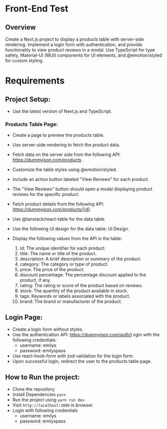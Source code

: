 # Front-End Test
## Overview
Create a Next.js project  to  display a products  table with server-side rendering.  Implement  a
login form  with authentication,  and provide  functionality to  view product  reviews in a modal.
Use TypeScript  for  type safety, Material-UI  (MUI) components  for UI elements, and
@emotion/styled  for  custom styling.

# Requirements

## Project Setup:
- Use the latest version  of Next.js and TypeScript.
### Products Table Page:
- Create a page to  preview the  products  table.
- Use server-side rendering  to fetch the product  data.
- Fetch data on  the server side from  the  following API:  https://dummyjson.com/products .
- Customize the  table styles using @emotion/styled.
- Include an action button  labeled "View  Reviews" for each product.
- The "View Reviews" button  should  open a modal displaying product  reviews for the
specific product.
- Fetch product  details from  the  following API:  https://dummyjson.com/products/[id].
- Use @tanstack/react-table for  the data table.
- Use the following UI design for  the data table: UI Design.

- Display the following values from  the API in the table:
  1. id: The unique  identifier for each product.
  2. title: The name or  title of the  product.
  3. description:  A brief description or  summary  of the  product.
  4. category: The category or  type  of product.
  5. price: The price of the product.
  6. discount percentage:  The percentage discount applied to  the product,  if any.
  7. rating: The rating or score of the product  based on reviews.
  8. stock: The quantity  of the product  available in stock.
  9. tags: Keywords  or  labels associated with the product.
  10. brand:  The brand  or  manufacturer  of the product.
  
## Login Page:
- Create a login form  without  styles.
- Use the authentication  API: https://dummyjson.com/auth/l ogin  with the  following
credentials:
  - username:  emilys
  - password: emilyspass 
- Use react-hook-form  with  zod validation for  the login form.
- Upon  successful login, redirect the user to the  products  table page.

## How to Run the project:
- Clone the repository
- Install Dependencies `yarn`
- Run the project using `yarn run dev`
- Visit `http://localhost:3000` in browser.
- Login with following credentials
  - username:  emilys
  - password: emilyspass

